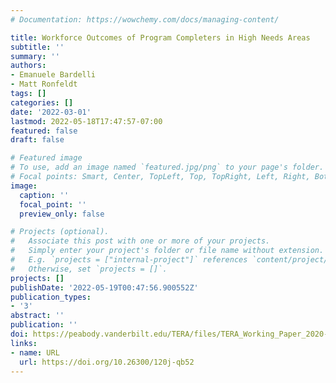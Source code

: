 ```yaml
---
# Documentation: https://wowchemy.com/docs/managing-content/

title: Workforce Outcomes of Program Completers in High Needs Areas
subtitle: ''
summary: ''
authors:
- Emanuele Bardelli
- Matt Ronfeldt
tags: []
categories: []
date: '2022-03-01'
lastmod: 2022-05-18T17:47:57-07:00
featured: false
draft: false

# Featured image
# To use, add an image named `featured.jpg/png` to your page's folder.
# Focal points: Smart, Center, TopLeft, Top, TopRight, Left, Right, BottomLeft, Bottom, BottomRight.
image:
  caption: ''
  focal_point: ''
  preview_only: false

# Projects (optional).
#   Associate this post with one or more of your projects.
#   Simply enter your project's folder or file name without extension.
#   E.g. `projects = ["internal-project"]` references `content/project/deep-learning/index.md`.
#   Otherwise, set `projects = []`.
projects: []
publishDate: '2022-05-19T00:47:56.900552Z'
publication_types:
- '3'
abstract: ''
publication: ''
doi: https://peabody.vanderbilt.edu/TERA/files/TERA_Working_Paper_2020-01.pdf
links:
- name: URL
  url: https://doi.org/10.26300/120j-qb52
---
```

